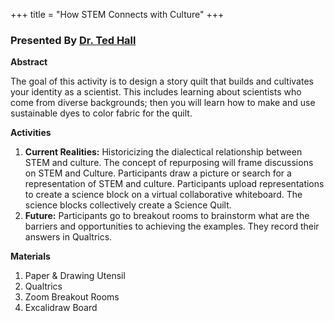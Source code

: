 +++
title = "How STEM Connects with Culture"
+++

### Presented By [Dr. Ted Hall](https://dehsi2022.netlify.app/background/meettheteam/#dr-ted-hall)

**Abstract**

The goal of this activity is to design a story quilt that builds and cultivates your identity as a scientist. This includes learning about scientists who come from diverse backgrounds; then you will learn how to make and use sustainable dyes to color fabric for the quilt.

**Activities** 

1. **Current Realities:** Historicizing the dialectical relationship between STEM and culture. The concept of repurposing will frame discussions on STEM and Culture. Participants draw a picture or search for a representation of STEM and culture. Participants upload representations to create a science block on a virtual collaborative whiteboard. The science blocks collectively create a Science Quilt.
2. **Future:** Participants go to breakout rooms to brainstorm what are the barriers and opportunities to achieving the examples. They record their answers in Qualtrics.

**Materials**

1. Paper & Drawing Utensil
2. Qualtrics
3. Zoom Breakout Rooms
4. Excalidraw Board